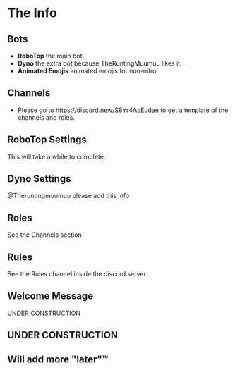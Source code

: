 # The Info
## Bots
- **RoboTop** the main bot.
- **Dyno** the extra bot because TheRuntingMuumuu likes it.
- **Animated Emojis** animated emojis for non-nitro

## Channels
- Please go to https://discord.new/S8Yr4AcEudae to get a template of the channels and roles.

## RoboTop Settings
This will take a while to complete.

## Dyno Settings
@Theruntingmuumuu please add this info

## Roles
See the Channels section

## Rules
See the Rules channel inside the discord server.

## Welcome Message
UNDER CONSTRUCTION

## UNDER CONSTRUCTION


## Will add more "later"™
